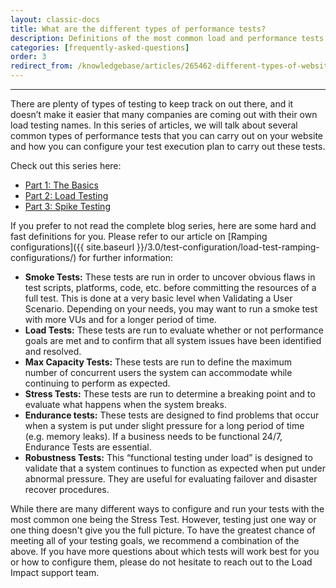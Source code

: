 ```yaml
---
layout: classic-docs
title: What are the different types of performance tests?
description: Definitions of the most common load and performance tests
categories: [frequently-asked-questions]
order: 3
redirect_from: /knowledgebase/articles/265462-different-types-of-website-performance-testing
---
```


***


There are plenty of types of testing to keep track on out there, and it doesn’t make it easier that many companies are coming out with their own load testing names. In this series of articles, we will talk about several common types of performance tests that you can carry out on your website and how you can configure your test execution plan to carry out these tests.

Check out this series here:
- [Part 1: The Basics](http://blog.loadimpact.com/blog/different-types-of-website-performance-testing-part-1-the-basics/)
- [Part 2: Load Testing](http://blog.loadimpact.com/blog/different-types-of-website-performance-testing-part-2-load-testing/)
- [Part 3: Spike Testing](http://blog.loadimpact.com/blog/different-types-of-website-performance-testing-part-3-spike-testing/)

If you prefer to not read the complete blog series, here are some hard and fast definitions for you. Please refer to our article on [Ramping configurations]({{ site.baseurl }}/3.0/test-configuration/load-test-ramping-configurations/) for further information:
  - **Smoke Tests:** These tests are run in order to uncover obvious flaws in test scripts, platforms, code, etc. before committing the resources of a full test. This is done at a very basic level when Validating a User Scenario. Depending on your needs, you may want to run a smoke test with more VUs and for a longer period of time.
  - **Load Tests:** These tests are run to evaluate whether or not performance goals are met and to confirm that all system issues have been identified and resolved. 
  - **Max Capacity Tests:** These tests are run to define the maximum number of concurrent users the system can accommodate while continuing to perform as expected.
  - **Stress Tests:** These tests are run to determine a breaking point and to evaluate what happens when the system breaks.
  - **Endurance tests:** These tests are designed to find problems that occur when a system is put under slight pressure for a long period of time (e.g. memory leaks). If a business needs to be functional 24/7, Endurance Tests are essential.
  - **Robustness Tests:** This “functional testing under load” is designed to validate that a system continues to function as expected when put under abnormal pressure. They are useful for evaluating failover and disaster recover procedures.

While there are many different ways to configure and run your tests with the most common one being the Stress Test. However, testing just one way or one thing doesn't give you the full picture. To have the greatest chance of meeting all of your testing goals, we recommend a combination of the above. If you have more questions about which tests will work best for you or how to configure them, please do not hesitate to reach out to the Load Impact support team.
